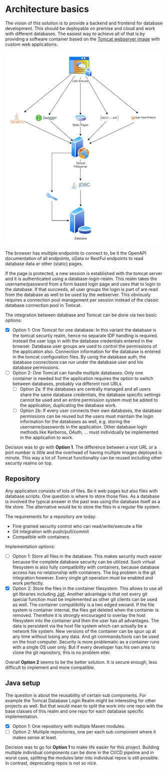 # Architecture basics

The vision of this solution is to provide a backend and frontend for database development. This should be deployable on premise and cloud and work with different databases. The easiest way to achieve all of that is by providing a software container based on the [Tomcat webserver image](https://hub.docker.com/_/tomcat) with custom web applications.

![Architecture Diagram](_media/CICD_Architecture.drawio.png)

The browser has multiple endpoints to connect to, be it the OpenAPI documentation of all endpoints, oData or RestFul endpoints to read database data or other (static) pages.

If the page is protected, a new session is established with the tomcat server and it is authenticated using a database-login-realm. This realm takes the username/password from a form based login page and uses that to login to the database. If that succeeds, all user groups the login is part of are read from the database as well to be used by the webserver. This obviously requires a connection pool management per session instead of the classic database connection pool in Tomcat.

The integration between database and Tomcat can be done via two basic options:

- [x] Option 1: One Tomcat for one database: In this variant the database is the tomcat securtiy realm, hence no separate IDP handling is required. Instead the user logs in with the database credentials entered in the browser. Database user groups are used to control the permissions of the application also. Connection information for the database is entered in the tomcat configuration files. By usnig the database auth, the database connections can run under the database user and his database permissions.
- [ ] Option 2: One Tomcat can handle multiple databases: Only one container is needed but the application requires the option to switch between databases, probably via different root URLs.
  - [ ] Option 2a: If the databases are centrally managed and all users share the same database credentials, the database specific settings cannot be used and an entire permission system must be added to the application, duplicating the database work.
  - [ ] Option 2b: If every user connects their own databases, the database permissions can be reused but the users must maintain the login information for the databases as well, e.g. storing the username/passwords in the application. Other database login methods like Kerberos, OAuth, ... must individually be implemented in the application to work.

Decision was to go with **Option 1**. The difference between a root URL or a port number is little and the overhead of having multiple images deployed is minute. This way a lot of Tomcat functionaltiy can be reused including other security realms on top.

## Repository

Any application consists of lots of files. Be it web pages but also files with database scripts. One question is where to store those files. As a database is involved the typical answer in the past was using the database itself as a file store. The alternative would be to store the files in a regular file system.

The requirements for a repository are today:

- Fine grained security control who can read/write/execute a file
- Git integration with push/pull/commit
- Compatible with containers

Implementation options:

- [ ] Option 1: Store all files in the database. This makes security much easier because the complete database security can be utilized. Such virtual filesystem is also fully compatibility with containers, because database access has no relationship with containers. The big problem is the git integration however. Every single git operation must be enabled and work perfectly.
- [x] Option 2: Store the files in the container filesystem. This allows to use all git libraries including [Jgit](https://wiki.eclipse.org/JGit/User_Guide). Another advantage is that not every git special function must be implemented as other git clients can be used as well. The container compatibility is a two edged swoard. If the file system is container internal, the files get deleted when the container is removed. Therefore it is strongly encouraged to overlay the host filesystem into the container and then the user has all advantages. The data is persistent via the host file system which can actually be a network file system. New versions of the container can be spun up at any time without losing any data. And git commands/tools can be used on the host computer. Security is more problematic as a container runs with a single OS user only. But if every developer has his own area to clone the git repository, this is no problem eiter.

Overall **Option 2** seems to be the better solution. It is secure enough, less difficult to implement and more compatible.

## Java setup

The question is about the reusability of certain sub components. For example the Tomcat Database Login Realm might be interesting for other projects as well. But that would mean to split the work into one repo with the base classes of this realm and one repo for each database specific implementation. 

- [x] Option 1: One repository with multiple Maven modules.
- [ ] Option 2: Multiple repositories, one per each sub component where it makes sense at least.

Decision was to go for **Option 1** to make life easier for this project. Building multiple individual components can be done in the CI/CD pipeline and in worst case, splitting the modules later into individual repos is still possible. In contrast, deprecating repos is not so nice.
